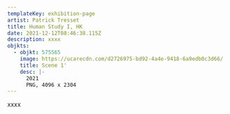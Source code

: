 ```yaml
---
templateKey: exhibition-page
artist: Patrick Tresset
title: Human Study I, HK
date: 2021-12-12T08:46:38.115Z
description: xxxx
objkts:
  - objkt: 575565
    image: https://ucarecdn.com/d2726975-bd92-4a4e-9418-6a9edb0c3d66/
    title: Scene 1'
    desc: |-
      2021
      PNG, 4096 x 2304
---
```

xxxx